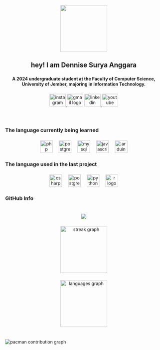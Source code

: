 <div align="center">
  <img height="150" src="https://media4.giphy.com/media/v1.Y2lkPTc5MGI3NjExYWl6eHhjOXY4Y2d1ZzJnOW0zZWo5MmwxYms3bzczcmg3bGVtNXlzeSZlcD12MV9pbnRlcm5hbF9naWZfYnlfaWQmY3Q9Zw/yNMu1n4ci9uLOn1D6E/giphy.gif"  />
</div>

###

<h2 align="center">hey! I am Dennise Surya Anggara</h2>

###

<h4 align="center">A 2024 undergraduate student at the Faculty of Computer Science, University of Jember, majoring in Information Technology.</h4>

###

<div align="center">
  <a href="https://www.instagram.com/anggara.dennise/" target="_blank">
    <img src="https://raw.githubusercontent.com/maurodesouza/profile-readme-generator/master/src/assets/icons/social/instagram/default.svg" width="52" height="40" alt="instagram logo"  />
  </a>
  <img src="https://raw.githubusercontent.com/maurodesouza/profile-readme-generator/master/src/assets/icons/social/gmail/default.svg" width="52" height="40" alt="gmail logo"  />
  <a href="https://www.linkedin.com/in/dennise-anggara/" target="_blank">
    <img src="https://raw.githubusercontent.com/maurodesouza/profile-readme-generator/master/src/assets/icons/social/linkedin/default.svg" width="52" height="40" alt="linkedin logo"  />
  </a>
  <a href="https://www.youtube.com/@denniseanggara" target="_blank">
    <img src="https://raw.githubusercontent.com/maurodesouza/profile-readme-generator/master/src/assets/icons/social/youtube/default.svg" width="52" height="40" alt="youtube logo"  />
  </a>
</div>

###

<br clear="both">

<h3 align="left">The language currently being learned</h3>

###

<div align="center">
  <img src="https://cdn.jsdelivr.net/gh/devicons/devicon/icons/php/php-original.svg" height="40" alt="php logo"  />
  <img width="12" />
  <img src="https://cdn.jsdelivr.net/gh/devicons/devicon/icons/postgresql/postgresql-original.svg" height="40" alt="postgresql logo"  />
  <img width="12" />
  <img src="https://cdn.jsdelivr.net/gh/devicons/devicon/icons/mysql/mysql-original.svg" height="40" alt="mysql logo"  />
  <img width="12" />
  <img src="https://cdn.jsdelivr.net/gh/devicons/devicon/icons/javascript/javascript-original.svg" height="40" alt="javascript logo"  />
  <img width="12" />
  <img src="https://cdn.jsdelivr.net/gh/devicons/devicon/icons/arduino/arduino-original.svg" height="40" alt="arduino logo"  />
</div>

###

<h3 align="left">The language used in the last project</h3>

###

<div align="center">
  <img src="https://cdn.jsdelivr.net/gh/devicons/devicon/icons/csharp/csharp-original.svg" height="40" alt="csharp logo"  />
  <img width="12" />
  <img src="https://cdn.jsdelivr.net/gh/devicons/devicon/icons/postgresql/postgresql-original.svg" height="40" alt="postgresql logo"  />
  <img width="12" />
  <img src="https://cdn.jsdelivr.net/gh/devicons/devicon/icons/python/python-original.svg" height="40" alt="python logo"  />
  <img width="12" />
  <img src="https://cdn.jsdelivr.net/gh/devicons/devicon/icons/r/r-original.svg" height="40" alt="r logo"  />
</div>

###

<h3 align="left">GitHub Info</h3>

###

<br clear="both">

<div align="center">
  <img src="https://visitor-badge.laobi.icu/badge?page_id=angganyobait.angganyobait&"  />
</div>

###

<div align="center">
  <img src="https://streak-stats.demolab.com?user=angganyobait&locale=en&mode=weekly&theme=tokyonight&hide_border=false&border_radius=10&order=3" height="150" alt="streak graph"  />
</div>

###

<div align="center">
  <img src="https://github-readme-stats.vercel.app/api/top-langs?username=angganyobait&locale=en&hide_title=false&layout=compact&card_width=320&langs_count=5&theme=tokyonight&hide_border=false&order=2" height="150" alt="languages graph"  />
</div>

###

<br clear="both">

<picture>
  <source media="(prefers-color-scheme: dark)" srcset="https://raw.githubusercontent.com/angganyobait/angganyobait/output/pacman-contribution-graph-dark.svg">
  <source media="(prefers-color-scheme: light)" srcset="https://raw.githubusercontent.com/angganyobait/angganyobait/output/pacman-contribution-graph.svg">
  <img alt="pacman contribution graph" src="https://raw.githubusercontent.com/angganyobait/angganyobait/output/pacman-contribution-graph.svg">
</picture>

###
